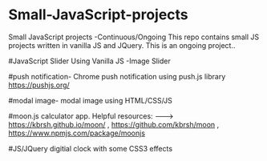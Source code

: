 # Small-JavaScript-projects
Small JavaScript projects -Continuous/Ongoing
This repo contains small JS projects written in vanilla JS and JQuery. This is an ongoing project..

#JavaScript Slider
Using Vanilla JS -Image Slider

#push notification-
Chrome push notification using push.js library  https://pushjs.org/ 

#modal image-
modal image using HTML/CSS/JS

#moon.js calculator app.  Helpful resources: ---> https://kbrsh.github.io/moon/ , https://github.com/kbrsh/moon , https://www.npmjs.com/package/moonjs

#JS/JQuery digitial clock with some CSS3 effects
